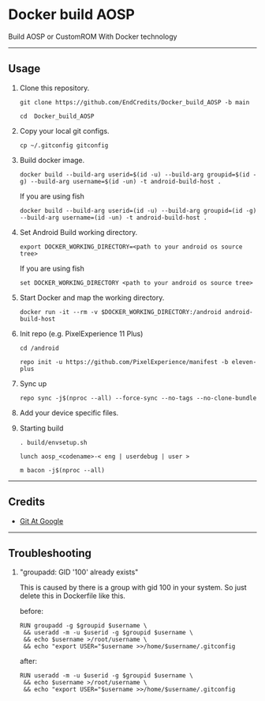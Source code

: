 # Docker build AOSP

Build AOSP or CustomROM With Docker technology

---

## Usage

1. Clone this repository.
   ```
   git clone https://github.com/EndCredits/Docker_build_AOSP -b main

   cd  Docker_build_AOSP
   ```

2. Copy your local git configs.
    ```
    cp ~/.gitconfig gitconfig
    ```

3. Build docker image.
   ```
   docker build --build-arg userid=$(id -u) --build-arg groupid=$(id -g) --build-arg username=$(id -un) -t android-build-host .
   ```
   
   If you are using fish
   
   ```
   docker build --build-arg userid=(id -u) --build-arg groupid=(id -g) --build-arg username=(id -un) -t android-build-host .
   ```

4. Set Android Build working directory.
   ```
   export DOCKER_WORKING_DIRECTORY=<path to your android os source tree>
   ```
   
   If you are using fish
   
   ```
   set DOCKER_WORKING_DIRECTORY <path to your android os source tree>
   ```

5. Start Docker and map the working directory.
   ```
   docker run -it --rm -v $DOCKER_WORKING_DIRECTORY:/android android-build-host
   ```

6. Init repo (e.g. PixelExperience 11 Plus)
   ```
   cd /android

   repo init -u https://github.com/PixelExperience/manifest -b eleven-plus
   ```

7. Sync up
   ```
   repo sync -j$(nproc --all) --force-sync --no-tags --no-clone-bundle
   ```

8. Add your device specific files.

9. Starting build
    ```
    . build/envsetup.sh
    
    lunch aosp_<codename>-< eng | userdebug | user >

    m bacon -j$(nproc --all)
    ```

---

## Credits
 - [Git At Google](https://android.googlesource.com/platform/build/+/master/tools/docker)

---

## Troubleshooting

1. "groupadd: GID '100' already exists"
   
   This is caused by there is a group with gid 100 in your system. So just delete this in Dockerfile like this.

   before:

   ```
   RUN groupadd -g $groupid $username \
    && useradd -m -u $userid -g $groupid $username \
    && echo $username >/root/username \
    && echo "export USER="$username >>/home/$username/.gitconfig
   ```

   after:

   ```
   RUN useradd -m -u $userid -g $groupid $username \
    && echo $username >/root/username \
    && echo "export USER="$username >>/home/$username/.gitconfig
   ```